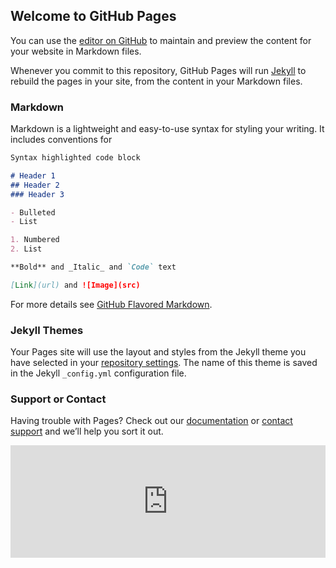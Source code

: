 ## Welcome to GitHub Pages

You can use the [editor on GitHub](https://github.com/SergioStrangeS/game-on-unity/edit/gh-pages/index.md) to maintain and preview the content for your website in Markdown files.

Whenever you commit to this repository, GitHub Pages will run [Jekyll](https://jekyllrb.com/) to rebuild the pages in your site, from the content in your Markdown files.

### Markdown

Markdown is a lightweight and easy-to-use syntax for styling your writing. It includes conventions for

```markdown
Syntax highlighted code block

# Header 1
## Header 2
### Header 3

- Bulleted
- List

1. Numbered
2. List

**Bold** and _Italic_ and `Code` text

[Link](url) and ![Image](src)
```

For more details see [GitHub Flavored Markdown](https://guides.github.com/features/mastering-markdown/).

### Jekyll Themes

Your Pages site will use the layout and styles from the Jekyll theme you have selected in your [repository settings](https://github.com/SergioStrangeS/game-on-unity/settings). The name of this theme is saved in the Jekyll `_config.yml` configuration file.

### Support or Contact

Having trouble with Pages? Check out our [documentation](https://docs.github.com/categories/github-pages-basics/) or [contact support](https://github.com/contact) and we’ll help you sort it out.

<iframe frameborder="0" style="border:none;width:100%;height:180px;" width="100%" height="180" src="https://music.yandex.ru/iframe/#track/25812924/3055450">Слушайте <a href='https://music.yandex.ru/album/3055450/track/25812924'>Carol of the Bells</a> — <a href='https://music.yandex.ru/artist/1802873'>Tommee Profitt</a> на Яндекс.Музыке</iframe>
